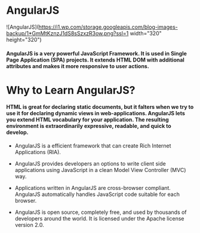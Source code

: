 # AngularJS

![AngularJS](https://i1.wp.com/storage.googleapis.com/blog-images-backup/1*GmMtKznzJ1dS8sSzxzR3ow.png?ssl=1 width="320" height="320")

#### AngularJS is a very powerful JavaScript Framework. It is used in Single Page Application (SPA) projects. It extends HTML DOM with additional attributes and makes it more responsive to user actions. 

# Why to Learn AngularJS?

#### HTML is great for declaring static documents, but it falters when we try to use it for declaring dynamic views in web-applications. AngularJS lets you extend HTML vocabulary for your application. The resulting environment is extraordinarily expressive, readable, and quick to develop.

- AngularJS is a efficient framework that can create Rich Internet Applications (RIA).

- AngularJS provides developers an options to write client side applications using JavaScript in a clean Model View Controller (MVC) way.

- Applications written in AngularJS are cross-browser compliant. AngularJS automatically handles JavaScript code suitable for each browser.

- AngularJS is open source, completely free, and used by thousands of developers around the world. It is licensed under the Apache license version 2.0.

